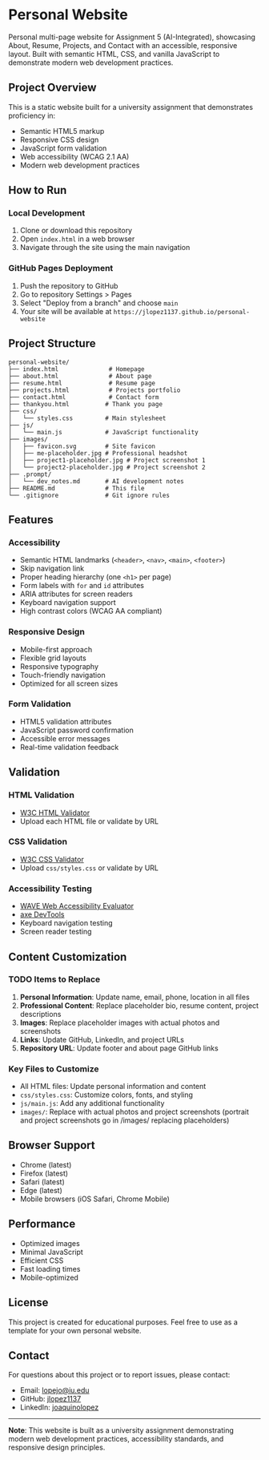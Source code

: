 # Personal Website

Personal multi-page website for Assignment 5 (AI-Integrated), showcasing About, Resume, Projects, and Contact with an accessible, responsive layout. Built with semantic HTML, CSS, and vanilla JavaScript to demonstrate modern web development practices.

## Project Overview

This is a static website built for a university assignment that demonstrates proficiency in:
- Semantic HTML5 markup
- Responsive CSS design
- JavaScript form validation
- Web accessibility (WCAG 2.1 AA)
- Modern web development practices

## How to Run

### Local Development
1. Clone or download this repository
2. Open `index.html` in a web browser
3. Navigate through the site using the main navigation

### GitHub Pages Deployment
1. Push the repository to GitHub
2. Go to repository Settings > Pages
3. Select "Deploy from a branch" and choose `main`
4. Your site will be available at `https://jlopez1137.github.io/personal-website`

## Project Structure

```
personal-website/
├── index.html              # Homepage
├── about.html              # About page
├── resume.html             # Resume page
├── projects.html           # Projects portfolio
├── contact.html            # Contact form
├── thankyou.html          # Thank you page
├── css/
│   └── styles.css         # Main stylesheet
├── js/
│   └── main.js            # JavaScript functionality
├── images/
│   ├── favicon.svg        # Site favicon
│   ├── me-placeholder.jpg # Professional headshot
│   ├── project1-placeholder.jpg # Project screenshot 1
│   └── project2-placeholder.jpg # Project screenshot 2
├── .prompt/
│   └── dev_notes.md       # AI development notes
├── README.md              # This file
└── .gitignore             # Git ignore rules
```

## Features

### Accessibility
- Semantic HTML landmarks (`<header>`, `<nav>`, `<main>`, `<footer>`)
- Skip navigation link
- Proper heading hierarchy (one `<h1>` per page)
- Form labels with `for` and `id` attributes
- ARIA attributes for screen readers
- Keyboard navigation support
- High contrast colors (WCAG AA compliant)

### Responsive Design
- Mobile-first approach
- Flexible grid layouts
- Responsive typography
- Touch-friendly navigation
- Optimized for all screen sizes

### Form Validation
- HTML5 validation attributes
- JavaScript password confirmation
- Accessible error messages
- Real-time validation feedback

## Validation

### HTML Validation
- [W3C HTML Validator](https://validator.w3.org/)
- Upload each HTML file or validate by URL

### CSS Validation
- [W3C CSS Validator](https://jigsaw.w3.org/css-validator/)
- Upload `css/styles.css` or validate by URL

### Accessibility Testing
- [WAVE Web Accessibility Evaluator](https://wave.webaim.org/)
- [axe DevTools](https://www.deque.com/axe/devtools/)
- Keyboard navigation testing
- Screen reader testing

## Content Customization

### TODO Items to Replace
1. **Personal Information**: Update name, email, phone, location in all files
2. **Professional Content**: Replace placeholder bio, resume content, project descriptions
3. **Images**: Replace placeholder images with actual photos and screenshots
4. **Links**: Update GitHub, LinkedIn, and project URLs
5. **Repository URL**: Update footer and about page GitHub links

### Key Files to Customize
- All HTML files: Update personal information and content
- `css/styles.css`: Customize colors, fonts, and styling
- `js/main.js`: Add any additional functionality
- `images/`: Replace with actual photos and project screenshots (portrait and project screenshots go in /images/ replacing placeholders)

## Browser Support

- Chrome (latest)
- Firefox (latest)
- Safari (latest)
- Edge (latest)
- Mobile browsers (iOS Safari, Chrome Mobile)

## Performance

- Optimized images
- Minimal JavaScript
- Efficient CSS
- Fast loading times
- Mobile-optimized

## License

This project is created for educational purposes. Feel free to use as a template for your own personal website.

## Contact

For questions about this project or to report issues, please contact:
- Email: lopejo@iu.edu
- GitHub: [jlopez1137](https://github.com/jlopez1137)
- LinkedIn: [joaquinolopez](https://www.linkedin.com/in/joaquinolopez)

---

**Note**: This website is built as a university assignment demonstrating modern web development practices, accessibility standards, and responsive design principles.
